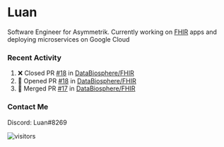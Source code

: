 # Luan

Software Engineer for Asymmetrik. Currently working on [FHIR](https://hl7.org/FHIR/) apps and deploying microservices on Google Cloud

### Recent Activity

<!--START_SECTION:activity-->
1. ❌ Closed PR [#18](https://github.com/DataBiosphere/FHIR/pull/18) in [DataBiosphere/FHIR](https://github.com/DataBiosphere/FHIR)
2. 💪 Opened PR [#18](https://github.com/DataBiosphere/FHIR/pull/18) in [DataBiosphere/FHIR](https://github.com/DataBiosphere/FHIR)
3. 🎉 Merged PR [#17](https://github.com/DataBiosphere/FHIR/pull/17) in [DataBiosphere/FHIR](https://github.com/DataBiosphere/FHIR)
<!--END_SECTION:activity-->

<!--START_SECTION:activity-->

### Contact Me

Discord: Luan#8269

![visitors](https://visitor-badge.glitch.me/badge?page_id=luan-asym.visitor-badge)
